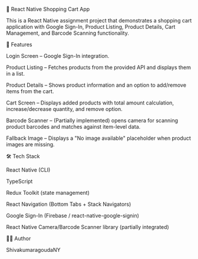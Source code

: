 📱 React Native Shopping Cart App

This is a React Native assignment project that demonstrates a shopping cart application with Google Sign-In, Product Listing, Product Details, Cart Management, and Barcode Scanning functionality.

🚀 Features

Login Screen – Google Sign-In integration.

Product Listing – Fetches products from the provided API and displays them in a list.

Product Details – Shows product information and an option to add/remove items from the cart.

Cart Screen – Displays added products with total amount calculation, increase/decrease quantity, and remove option.

Barcode Scanner – (Partially implemented) opens camera for scanning product barcodes and matches against item-level data.

Fallback Image – Displays a "No image available" placeholder when product images are missing.


🛠️ Tech Stack

React Native (CLI)

TypeScript

Redux Toolkit (state management)

React Navigation (Bottom Tabs + Stack Navigators)

Google Sign-In (Firebase / react-native-google-signin)

React Native Camera/Barcode Scanner library (partially integrated)


👨‍💻 Author

ShivakumaragoudaNY
